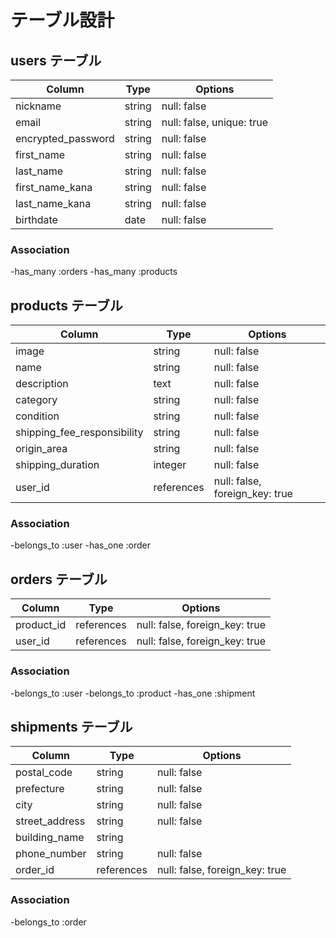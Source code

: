 # テーブル設計

## users テーブル

| Column             | Type   | Options     |
| ------------------ | ------ | ----------- |
| nickname           | string | null: false |
| email              | string | null: false, unique: true |
| encrypted_password | string | null: false |
| first_name         | string | null: false |
| last_name          | string | null: false |
| first_name_kana    | string | null: false |
| last_name_kana     | string | null: false |
| birthdate          | date   | null: false |

### Association

-has_many :orders
-has_many :products


## products テーブル

| Column                       | Type       | Options                        |
| ---------------------------- | ---------- | ------------------------------ |
| image                        | string     | null: false                    |
| name                         | string     | null: false                    |
| description                  | text       | null: false                    |
| category                     | string     | null: false                    |
| condition                    | string     | null: false                    |
| shipping_fee_responsibility  | string     | null: false                    |
| origin_area                  | string     | null: false                    |
| shipping_duration            | integer    | null: false                    |
| user_id                      | references | null: false, foreign_key: true |

### Association

-belongs_to :user
-has_one :order


## orders テーブル
| Column                       | Type       | Options                        |
| ---------------------------- | ---------- | ------------------------------ |
| product_id                   | references | null: false, foreign_key: true |
| user_id                      | references | null: false, foreign_key: true |

### Association

-belongs_to :user
-belongs_to :product
-has_one :shipment


## shipments テーブル
| Column                       | Type       | Options                        |
| ---------------------------- | ---------- | ------------------------------ |
| postal_code                  | string     | null: false                    |
| prefecture                   | string     | null: false                    |
| city                         | string     | null: false                    |
| street_address               | string     | null: false                    |
| building_name                | string     |                                |
| phone_number                 | string     | null: false                    |
| order_id                     | references | null: false, foreign_key: true |

### Association

-belongs_to :order
